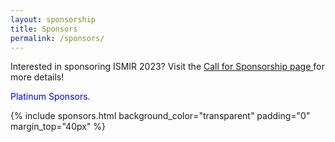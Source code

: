 ```yaml
---
layout: sponsorship
title: Sponsors
permalink: /sponsors/
---
```


<div class='alert alert-primary' role='alert'>
	Interested in sponsoring ISMIR 2023? Visit the <a href="{{ '/cfs/' | relative_url }}"> Call for Sponsorship page </a> for more details! 
</div>

<span style="color:blue">Platinum Sponsors</span>.

{% include sponsors.html background_color="transparent" padding="0" margin_top="40px" %}
